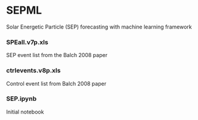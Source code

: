 # SEPML
Solar Energetic Particle (SEP) forecasting with machine learning framework

### SPEall.v7p.xls

SEP event list from the Balch 2008 paper

### ctrlevents.v8p.xls

Control event list from Balch 2008 paper

### SEP.ipynb

Initial notebook 
